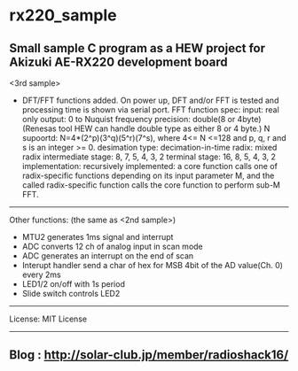 # rx220_sample
Small sample C program as a HEW project for Akizuki AE-RX220 development board
------
<3rd sample>
- DFT/FFT functions added.
  On power up, DFT and/or FFT is tested and processing time is shown via serial port.
  FFT function spec:
    input:          real only
    output:         0 to Nuquist frequency
    precision:      double(8 or 4byte)
    (Renesas tool HEW can handle double type as either 8 or 4 byte.)
    N supoortd:     N=4*(2^p)(3^q)(5^r)(7^s),
                    where 4<= N <=128 and
                    p, q, r and s is an integer >= 0.
    desimation type: decimation-in-time
    radix:          mixed radix
        intermediate stage: 8, 7, 5, 4, 3, 2
        terminal stage:     16, 8, 5, 4, 3, 2
    implementation: recursively implemented:
        a core function calls one of radix-specific functions
        depending on its input parameter M, and the called
        radix-specific function calls the core function
        to perform sub-M FFT.
------
Other functions: (the same as <2nd sample>)
- MTU2 generates 1ms signal and interrupt
- ADC converts 12 ch of analog input in scan mode
- ADC generates an interrupt on the end of scan
- Interupt handler send a char of hex for MSB 4bit of the AD value(Ch. 0)
  every 2ms
- LED1/2 on/off with 1s period
- Slide switch controls LED2

------
License: MIT License

-----
Blog : http://solar-club.jp/member/radioshack16/
-----
